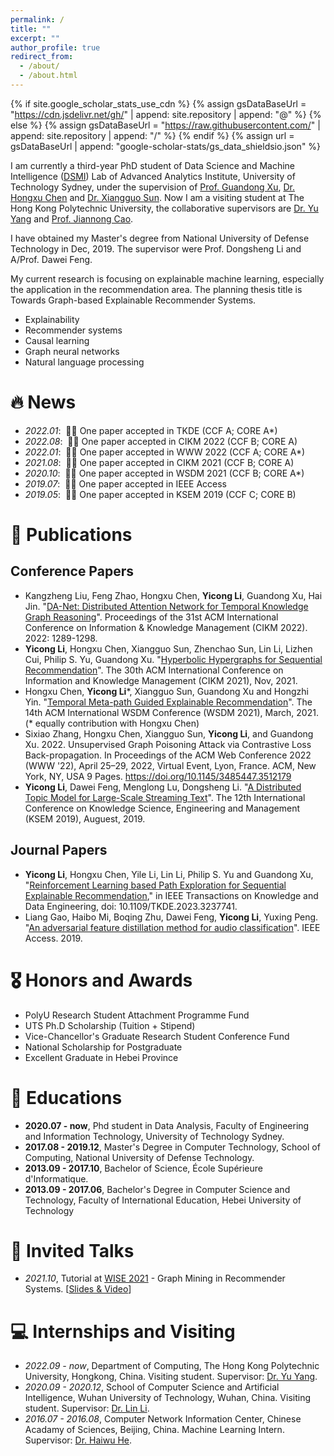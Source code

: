 ```yaml
---
permalink: /
title: ""
excerpt: ""
author_profile: true
redirect_from: 
  - /about/
  - /about.html
---
```


{% if site.google_scholar_stats_use_cdn %}
{% assign gsDataBaseUrl = "https://cdn.jsdelivr.net/gh/" | append: site.repository | append: "@" %}
{% else %}
{% assign gsDataBaseUrl = "https://raw.githubusercontent.com/" | append: site.repository | append: "/" %}
{% endif %}
{% assign url = gsDataBaseUrl | append: "google-scholar-stats/gs_data_shieldsio.json" %}

<span class='anchor' id='about-me'></span>

I am currently a third-year PhD student of Data Science and Machine Intelligence ([DSMI](http://dsmi.tech/)) Lab of Advanced Analytics Institute, University of Technology Sydney, under the supervision of [Prof. Guandong Xu](https://sites.google.com/view/guandong-xu), [Dr. Hongxu Chen](https://sites.google.com/view/hxchen) and [Dr. Xiangguo Sun](https://xiangguosun.mystrikingly.com/). Now I am a visiting student at The Hong Kong Polytechnic University, the collaborative supervisors are [Dr. Yu Yang](https://www.polyu.edu.hk/comp/people/academic-staff/dr-yang-yu/) and [Prof. Jiannong Cao](https://www4.comp.polyu.edu.hk/~csjcao/).

I have obtained my Master's degree from National University of Defense Technology in Dec, 2019. The supervisor were Prof. Dongsheng Li and A/Prof. Dawei Feng.

My current research is focusing on explainable machine learning, especially the application in the recommendation area. The planning thesis title is Towards Graph-based Explainable Recommender Systems.
- Explainability
- Recommender systems
- Causal learning
- Graph neural networks
- Natural language processing 


# 🔥 News
- *2022.01*: &nbsp;🎉🎉 One paper accepted in TKDE (CCF A; CORE A*)
- *2022.08*: &nbsp;🎉🎉 One paper accepted in CIKM 2022 (CCF B; CORE A)
- *2022.01*: &nbsp;🎉🎉 One paper accepted in WWW 2022 (CCF A; CORE A*)
- *2021.08*: &nbsp;🎉🎉 One paper accepted in CIKM 2021 (CCF B; CORE A)
- *2020.10*: &nbsp;🎉🎉 One paper accepted in WSDM 2021 (CCF B; CORE A*)
- *2019.07*: &nbsp;🎉🎉 One paper accepted in IEEE Access
- *2019.05*: &nbsp;🎉🎉 One paper accepted in KSEM 2019 (CCF C; CORE B)


# 📝 Publications 

## Conference Papers
- Kangzheng Liu, Feng Zhao, Hongxu Chen, **Yicong Li**, Guandong Xu, Hai Jin. "[DA-Net: Distributed Attention Network for Temporal Knowledge Graph Reasoning](https://dl.acm.org/doi/abs/10.1145/3511808.3557280)". Proceedings of the 31st ACM International Conference on Information & Knowledge Management (CIKM 2022). 2022: 1289-1298.
- **Yicong Li**, Hongxu Chen, Xiangguo Sun, Zhenchao Sun, Lin Li, Lizhen Cui, Philip S. Yu, Guandong Xu. "[Hyperbolic Hypergraphs for Sequential Recommendation](https://arxiv.org/pdf/2108.08134)". The 30th ACM International Conference on Information and Knowledge Management (CIKM 2021), Nov, 2021.
- Hongxu Chen, **Yicong Li***, Xiangguo Sun, Guandong Xu and Hongzhi Yin. "[Temporal Meta-path Guided Explainable Recommendation](https://arxiv.org/pdf/2101.01433)". The 14th ACM International WSDM Conference (WSDM 2021), March, 2021. (* equally contribution with Hongxu Chen)
- Sixiao Zhang, Hongxu Chen, Xiangguo Sun, **Yicong Li**, and Guandong Xu. 2022. Unsupervised Graph Poisoning Attack via Contrastive Loss Back-propagation. In Proceedings of the ACM Web Conference 2022 (WWW '22), April 25–29, 2022, Virtual Event, Lyon, France. ACM, New York, NY, USA 9 Pages. https://doi.org/10.1145/3485447.3512179
- **Yicong Li**, Dawei Feng, Menglong Lu, Dongsheng Li. "[A Distributed Topic Model for Large-Scale Streaming Text](https://www.researchgate.net/publication/335314189_A_Distributed_Topic_Model_for_Large-Scale_Streaming_Text)". The 12th International Conference on Knowledge Science, Engineering and Management (KSEM 2019), Auguest, 2019.


## Journal Papers
- **Yicong Li**, Hongxu Chen, Yile Li, Lin Li, Philip S. Yu and Guandong Xu, "[Reinforcement Learning based Path Exploration for Sequential Explainable Recommendation](https://ieeexplore.ieee.org/abstract/document/10018538)," in IEEE Transactions on Knowledge and Data Engineering, doi: 10.1109/TKDE.2023.3237741.
- Liang Gao, Haibo Mi, Boqing Zhu, Dawei Feng, **Yicong Li**, Yuxing Peng. "[An adversarial feature distillation method for audio classification](https://www.researchgate.net/publication/334752458_An_Adversarial_Feature_Distillation_Method_for_Audio_Classification)". IEEE Access. 2019.

# 🎖 Honors and Awards
- PolyU Research Student Attachment Programme Fund
- UTS Ph.D Scholarship (Tuition + Stipend)
- Vice-Chancellor's Graduate Research Student Conference Fund
- National Scholarship for Postgraduate
- Excellent Graduate in Hebei Province

# 📖 Educations
- **2020.07 - now**, Phd student in Data Analysis, Faculty of Engineering and Information Technology, University of Technology Sydney.  
- **2017.08 - 2019.12**, Master's Degree in Computer Technology, School of Computing, National University of Defense Technology.
- **2013.09 - 2017.10**, Bachelor of Science, École Supérieure d'Informatique.
- **2013.09 - 2017.06**,  Bachelor's Degree in Computer Science and Technology, Faculty of International Education, Hebei University of Technology

# 💬 Invited Talks
- *2021.10*, Tutorial at [WISE 2021](http://www.wise-conferences.org/2021/) - Graph Mining in Recommender Systems. [[Slides & Video](https://studentutsedu-my.sharepoint.com/personal/haoran_yang-2_student_uts_edu_au/_layouts/15/onedrive.aspx?id=%2Fpersonal%2Fhaoran%5Fyang%2D2%5Fstudent%5Futs%5Fedu%5Fau%2FDocuments%2FWISE%202021%20Tutorial)]

# 💻 Internships and Visiting
- *2022.09 - now*, Department of Computing, The Hong Kong Polytechnic University, Hongkong, China. Visiting student. Supervisor: [Dr. Yu Yang](https://www.polyu.edu.hk/comp/people/academic-staff/dr-yang-yu/).
- *2020.09 - 2020.12*, School of Computer Science and Artificial Intelligence, Wuhan University of Technology, Wuhan, China.  Visiting student. Supervisor: [Dr. Lin Li](https://scholar.google.com/citations?user=9G4JeUMAAAAJ&hl=zh-CN).
- *2016.07 - 2016.08*, Computer Network Information Center, Chinese Acadamy of Sciences, Beijing, China. Machine Learning Intern. Supervisor: [Dr. Haiwu He](https://www.linkedin.com/in/hehaiwu?originalSubdomain=fr).